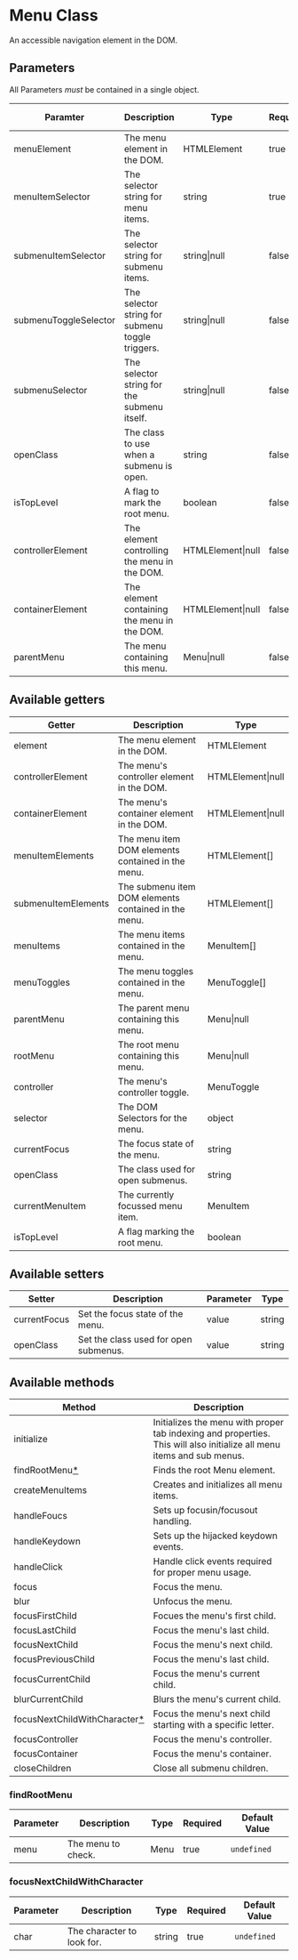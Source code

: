 # Menu Class

An accessible navigation element in the DOM.

## Parameters

All Parameters _must_ be contained in a single object.

| Paramter | Description | Type | Required | Default Value |
| --- | --- | --- | --- | --- |
| menuElement | The menu element in the DOM. | HTMLElement | true | `undefined`|
| menuItemSelector | The selector string for menu items. | string | true | `"li"`|
| submenuItemSelector | The selector string for submenu items. | string\|null | false | `null`|
| submenuToggleSelector | The selector string for submenu toggle triggers. | string\|null | false | `null`|
| submenuSelector | The selector string for the submenu itself. | string\|null | false | `null`|
| openClass | The class to use when a submenu is open. | string | false | `"show"`|
| isTopLevel | A flag to mark the root menu. | boolean | false | `true`|
| controllerElement | The element controlling the menu in the DOM. | HTMLElement\|null | false | `null`|
| containerElement | The element containing the menu in the DOM. | HTMLElement\|null | false | `null`|
| parentMenu | The menu containing this menu. | Menu\|null | false | `null`|

## Available getters

| Getter |  Description | Type |
| --- | --- | --- |
| element | The menu element in the DOM. | HTMLElement |
| controllerElement | The menu's controller element in the DOM. | HTMLElement\|null |
| containerElement | The menu's container element in the DOM. | HTMLElement\|null |
| menuItemElements | The menu item DOM elements contained in the menu. | HTMLElement[] |
| submenuItemElements | The submenu item DOM elements contained in the menu. | HTMLElement[] |
| menuItems | The menu items contained in the menu. | MenuItem[] |
| menuToggles | The menu toggles contained in the menu. | MenuToggle[] |
| parentMenu | The parent menu containing this menu. | Menu\|null |
| rootMenu | The root menu containing this menu. | Menu\|null |
| controller | The menu's controller toggle. | MenuToggle |
| selector | The DOM Selectors for the menu. | object |
| currentFocus | The focus state of the menu. | string |
| openClass | The class used for open submenus. | string |
| currentMenuItem | The currently focussed menu item. | MenuItem |
| isTopLevel | A flag marking the root menu. | boolean |

## Available setters

| Setter | Description | Parameter | Type |
| --- | --- | --- | --- |
| currentFocus | Set the focus state of the menu. | value | string |
| openClass | Set the class used for open submenus. | value | string |

## Available methods

| Method | Description |
| --- | --- |
| initialize | Initializes the menu with proper tab indexing and properties. This will also initialize all menu items and sub menus. |
| findRootMenu[*](#findrootmenu) | Finds the root Menu element. |
| createMenuItems | Creates and initializes all menu items. |
| handleFoucs | Sets up focusin/focusout handling. |
| handleKeydown | Sets up the hijacked keydown events. |
| handleClick | Handle click events required for proper menu usage. |
| focus | Focus the menu. |
| blur | Unfocus the menu. |
| focusFirstChild | Focues the menu's first child. |
| focusLastChild | Focus the menu's last child. |
| focusNextChild | Focus the menu's next child. |
| focusPreviousChild | Focus the menu's last child. |
| focusCurrentChild | Focus the menu's current child. |
| blurCurrentChild | Blurs the menu's current child. |
| focusNextChildWithCharacter[*](#focusnextchildwithcharacter) | Focus the menu's next child starting with a specific letter. |
| focusController | Focus the menu's controller. |
| focusContainer | Focus the menu's container. |
| closeChildren | Close all submenu children. |

### findRootMenu

| Parameter | Description | Type | Required | Default Value |
| --- | --- | --- | --- | --- |
| menu | The menu to check. | Menu | true | `undefined` |

### focusNextChildWithCharacter

| Parameter | Description | Type | Required | Default Value |
| --- | --- | --- | --- | --- |
| char | The character to look for. | string | true | `undefined` |
